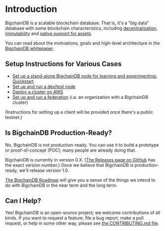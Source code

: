 # Introduction

BigchainDB is a scalable blockchain database. That is, it's a "big data" database with some blockchain characteristics, including [decentralization](topic-guides/decentralized.html), [immutability](topic-guides/immutable.html) and [native support for assets](topic-guides/assets.html).

You can read about the motivations, goals and high-level architecture in the [BigchainDB whitepaper](https://www.bigchaindb.com/whitepaper/).


## Setup Instructions for Various Cases

* [Set up a stand-alone BigchainDB node for learning and experimenting: Quickstart](quickstart.html)
* [Set up and run a dev/test node](dev-and-test/setup-run-node.html)
* [Deploy a cluster on AWS](clusters-feds/deploy-on-aws.html)
* [Set up and run a federation](clusters-feds/set-up-a-federation.html) (i.a. an organization with a BigchainDB cluster)

(Instructions for setting up a client will be provided once there's a public testnet.)


## Is BigchainDB Production-Ready?

No, BigchainDB is not production-ready. You can use it to build a prototype or proof-of-concept (POC); many people are already doing that.

BigchainDB is currently in version 0.X. ([The Releases page on GitHub](https://github.com/bigchaindb/bigchaindb/releases) has the exact version number.) Once we believe that BigchainDB is production-ready, we'll release version 1.0.

[The BigchainDB Roadmap](https://github.com/bigchaindb/org/blob/master/ROADMAP.md) will give you a sense of the things we intend to do with BigchainDB in the near term and the long term.


## Can I Help?

Yes! BigchainDB is an open-source project; we welcome contributions of all kinds. If you want to request a feature, file a bug report, make a pull request, or help in some other way, please see [the CONTRIBUTING.md file](https://github.com/bigchaindb/bigchaindb/blob/master/CONTRIBUTING.md).

